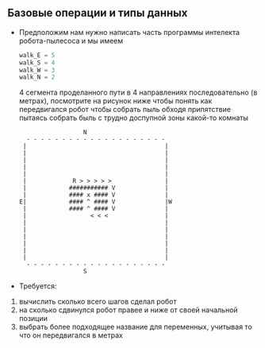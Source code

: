 ## Базовые операции и типы данных

* Предположим нам нужно написать часть программы интелекта робота-пылесоса и мы имеем
  ```python
  walk_E = 5
  walk_S = 4
  walk_W = 3
  walk_N = 2
  ```
  4 сегмента проделанного пути в 4 направлениях последовательно (в метрах), посмотрите на рисунок ниже чтобы понять как передвигался робот чтобы собрать пыль обходя припятствие пытаясь собрать быль с трудно доспупной зоны какой-то комнаты
  ```
                    N
    - - - - - - - - - - - - - - - - - - - -
   |                                       |
   |                                       |
   |                                       |
   |                                       |
   |                                       |
   |             R > > > > >               |
   |            ########### V              |
   |            #### x #### V              |
  E|            #### ^ #### V              |W
   |            #### ^ #### V              |
   |                  < < <                |
   |                                       |
   |                                       |
   |                                       |
   |                                       |
   |                                       |
   |                                       |
    - - - - - - - - - - - - - - - - - - - -
                    S  
  
  ```
* Требуется:
 1. вычислить сколько всего шагов сделал робот
 2. на сколько сдвинулся робот правее и ниже от своей начальной позиции
 3. выбрать более подходящее название для переменных, учитывая то что он передвигался в метрах
